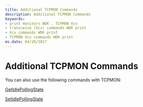 ```yaml
---
title: Additional TCPMON Commands
description: Additional TCPMON Commands
keywords:
- print monitors WDK , TCPMON Xcv
- transceive (Xcv) commands WDK print
- Xcv commands WDK print
- TCPMON Xcv commands WDK print
ms.date: 04/20/2017
---
```


# Additional TCPMON Commands


You can also use the following commands with TCPMON:

[GetIdlePollingState](getidlepollingstate.md)

[SetIdlePollingState](setidlepollingstate.md)

 

 




